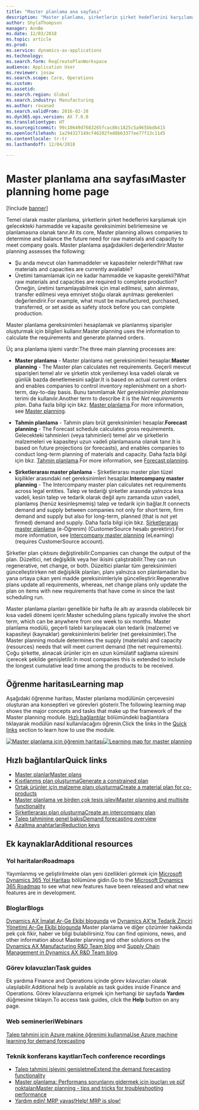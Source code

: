 ```yaml
---
title: "Master planlama ana sayfası"
description: "Master planlama, şirketlerin şirket hedeflerini karşılamak için gelecekteki hammadde ve kapasite gereksinimini belirlemesine ve planlamasına olanak tanır."
author: ShylaThompson
manager: AnnBe
ms.date: 12/03/2018
ms.topic: article
ms.prod: 
ms.service: dynamics-ax-applications
ms.technology: 
ms.search.form: ReqCreatePlanWorkspace
audience: Application User
ms.reviewer: josaw
ms.search.scope: Core, Operations
ms.custom: 
ms.assetid: 
ms.search.region: Global
ms.search.industry: Manufacturing
ms.author: roxanad
ms.search.validFrom: 2016-02-28
ms.dyn365.ops.version: AX 7.0.0
ms.translationtype: HT
ms.sourcegitcommit: 99c10649d7683265fcac86c1825c5a965bbdb415
ms.openlocfilehash: 1a294327149cf46202fed8b63377ee77f13c11d5
ms.contentlocale: tr-tr
ms.lasthandoff: 12/04/2018

---
```


# <a name="master-planning-home-page"></a><span data-ttu-id="ff6ad-103">Master planlama ana sayfası</span><span class="sxs-lookup"><span data-stu-id="ff6ad-103">Master planning home page</span></span>

[!include [banner](../includes/banner.md)]

<span data-ttu-id="ff6ad-104">Temel olarak master planlama, şirketlerin şirket hedeflerini karşılamak için gelecekteki hammadde ve kapasite gereksinimini belirlemesine ve planlamasına olanak tanır.</span><span class="sxs-lookup"><span data-stu-id="ff6ad-104">At its core, Master planning allows companies to determine and balance the future need for raw materials and capacity to meet company goals.</span></span> <span data-ttu-id="ff6ad-105">Master planlama aşağıdakileri değerlendirir:</span><span class="sxs-lookup"><span data-stu-id="ff6ad-105">Master planning assesses the following:</span></span> 

-  <span data-ttu-id="ff6ad-106">Şu anda mevcut olan hammaddeler ve kapasiteler nelerdir?</span><span class="sxs-lookup"><span data-stu-id="ff6ad-106">What raw materials and capacities are currently available?</span></span> 
-  <span data-ttu-id="ff6ad-107">Üretimi tamamlamak için ne kadar hammadde ve kapasite gerekli?</span><span class="sxs-lookup"><span data-stu-id="ff6ad-107">What raw materials and capacities are required to complete production?</span></span> <span data-ttu-id="ff6ad-108">Örneğin, üretimi tamamlayabilmek için imal edilmesi, satın alınması, transfer edilmesi veya emniyet stoğu olarak ayrılması gerekenleri değerlendirir.</span><span class="sxs-lookup"><span data-stu-id="ff6ad-108">For example, what must be manufactured, purchased, transferred, or set aside as safety stock before you can complete production.</span></span>

<span data-ttu-id="ff6ad-109">Master planlama gereksinimleri hesaplamak ve planlanmış siparişler oluşturmak için bilgileri kullanır.</span><span class="sxs-lookup"><span data-stu-id="ff6ad-109">Master planning uses the information to calculate the requirements and generate planned orders.</span></span>

<span data-ttu-id="ff6ad-110">Üç ana planlama işlemi vardır:</span><span class="sxs-lookup"><span data-stu-id="ff6ad-110">The three main planning processes are:</span></span>

-  <span data-ttu-id="ff6ad-111">**Master planlama** - Master planlama net gereksinimleri hesaplar.</span><span class="sxs-lookup"><span data-stu-id="ff6ad-111">**Master planning** - The Master plan calculates net requirements.</span></span> <span data-ttu-id="ff6ad-112">Geçerli mevcut siparişleri temel alır ve şirketin stok yenilemeyi kısa vadeli olarak ve günlük bazda denetlemesini sağlar.</span><span class="sxs-lookup"><span data-stu-id="ff6ad-112">It is based on actual current orders and enables companies to control inventory replenishment on a short-term, day-to-day basis.</span></span> <span data-ttu-id="ff6ad-113">Bunu tanımlamak *Net gereksinimler planlaması* terimi de kullanılır.</span><span class="sxs-lookup"><span data-stu-id="ff6ad-113">Another term to describe it is the *Net requirements plan*.</span></span> <span data-ttu-id="ff6ad-114">Daha fazla bilgi için bkz. [Master planlama](master-plans.md).</span><span class="sxs-lookup"><span data-stu-id="ff6ad-114">For more information, see [Master planning](master-plans.md).</span></span> 

-  <span data-ttu-id="ff6ad-115">**Tahmin planlama** - Tahmin planı brüt gereksinimleri hesaplar.</span><span class="sxs-lookup"><span data-stu-id="ff6ad-115">**Forecast planning** - The Forecast schedule calculates gross requirements.</span></span> <span data-ttu-id="ff6ad-116">Gelecekteki tahminleri (veya tahminleri) temel alır ve şirketlerin malzemeleri ve kapasiteyi uzun vadeli planlamasına olanak tanır.</span><span class="sxs-lookup"><span data-stu-id="ff6ad-116">It is based on future projections (or forecasts), and enables companies to conduct long-term planning of materials and capacity.</span></span> <span data-ttu-id="ff6ad-117">Daha fazla bilgi için bkz. [Tahmin planlama](introduction-demand-forecasting.md).</span><span class="sxs-lookup"><span data-stu-id="ff6ad-117">For more information, see [Forecast planning](introduction-demand-forecasting.md).</span></span> 

-  <span data-ttu-id="ff6ad-118">**Şirketlerarası master planlama** - Şirketlerarası master plan tüzel kişilikler arasındaki net gereksinimleri hesaplar.</span><span class="sxs-lookup"><span data-stu-id="ff6ad-118">**Intercompany master planning** - The Intercompany master plan calculates net requirements across legal entities.</span></span> <span data-ttu-id="ff6ad-119">Talep ve tedariği şirketler arasında yalnızca kısa vadeli, kesin talep ve tedarik olarak değil aynı zamanda uzun vadeli, planlamış (henüz kesinleşmemiş) talep ve tedarik için bağlar.</span><span class="sxs-lookup"><span data-stu-id="ff6ad-119">It connects demand and supply between companies not only for short term, firm demand and supply but also for long-term, planned (that is not yet firmed) demand and supply.</span></span> <span data-ttu-id="ff6ad-120">Daha fazla bilgi için bkz. [Şirketlerarası master planlama](https://mbspartner.microsoft.com/AX/CourseOverview/1276)  (e-Öğrenim) (CustomerSource hesabı gerektirir).</span><span class="sxs-lookup"><span data-stu-id="ff6ad-120">For more information, see [Intercompany master planning](https://mbspartner.microsoft.com/AX/CourseOverview/1276)  (eLearning) (requires CustomerSource account).</span></span> 

<span data-ttu-id="ff6ad-121">Şirketler plan çıktısını değiştirebilir.</span><span class="sxs-lookup"><span data-stu-id="ff6ad-121">Companies can change the output of the plan.</span></span> <span data-ttu-id="ff6ad-122">Düzeltici, net değişiklik veya her ikisini çalıştırabilir.</span><span class="sxs-lookup"><span data-stu-id="ff6ad-122">They can run regenerative, net change, or both.</span></span> <span data-ttu-id="ff6ad-123">Düzeltici planlar tüm gereksinimleri güncelleştirirken net değişiklik planları, planı yalnızca son planlamadan bu yana ortaya çıkan yeni madde gereksinimleriyle güncelleştirir.</span><span class="sxs-lookup"><span data-stu-id="ff6ad-123">Regenerative plans update all requirements, whereas, net change plans only update the plan on items with new requirements that have come in since the last scheduling run.</span></span>

<span data-ttu-id="ff6ad-124">Master planlama planları genellikle bir hafta ile altı ay arasında olabilecek bir kısa vadeli dönemi içerir.</span><span class="sxs-lookup"><span data-stu-id="ff6ad-124">Master scheduling plans typically involve the short term, which can be anywhere from one week to six months.</span></span> <span data-ttu-id="ff6ad-125">Master planlama modülü, geçerli talebi karşılayacak olan tedarik (malzeme) ve kapasiteyi (kaynaklar) gereksinimlerini belirler (net gereksinimler).</span><span class="sxs-lookup"><span data-stu-id="ff6ad-125">The Master planning module determines the supply (materials) and capacity (resources) needs that will meet current demand (the net requirements).</span></span> <span data-ttu-id="ff6ad-126">Çoğu şirkette, alınacak ürünler için en uzun kümülatif sağlama süresini içerecek şekilde genişletilir.</span><span class="sxs-lookup"><span data-stu-id="ff6ad-126">In most companies this is extended to include the longest cumulative lead time among the products to be received.</span></span>

## <a name="learning-map"></a><span data-ttu-id="ff6ad-127">Öğrenme haritası</span><span class="sxs-lookup"><span data-stu-id="ff6ad-127">Learning map</span></span>

<span data-ttu-id="ff6ad-128">Aşağıdaki öğrenme haritası, Master planlama modülünün çerçevesini oluşturan ana konseptleri ve görevleri gösterir.</span><span class="sxs-lookup"><span data-stu-id="ff6ad-128">The following learning map shows the major concepts and tasks that make up the framework of the Master planning module.</span></span> <span data-ttu-id="ff6ad-129">[Hızlı bağlantılar](#quick-links) bölümündeki bağlantılara tıklayarak modülün nasıl kullanılacağını öğrenin.</span><span class="sxs-lookup"><span data-stu-id="ff6ad-129">Click the links in the [Quick links](#quick-links) section to learn how to use the module.</span></span>

<span data-ttu-id="ff6ad-130">[![Master planlama için öğrenim haritası](./media/master-planning-learning-map.png)](./media/master-planning-learning-map.png)</span><span class="sxs-lookup"><span data-stu-id="ff6ad-130">[![Learning map for master planning](./media/master-planning-learning-map.png)](./media/master-planning-learning-map.png)</span></span>

## <a name="quick-links"></a><span data-ttu-id="ff6ad-131">Hızlı bağlantılar</span><span class="sxs-lookup"><span data-stu-id="ff6ad-131">Quick links</span></span>

- [<span data-ttu-id="ff6ad-132">Master planlar</span><span class="sxs-lookup"><span data-stu-id="ff6ad-132">Master plans</span></span>](master-plans.md)  
- [<span data-ttu-id="ff6ad-133">Kısıtlanmış plan oluşturma</span><span class="sxs-lookup"><span data-stu-id="ff6ad-133">Generate a constrained plan</span></span>](./tasks/constrained-plan.md)
- [<span data-ttu-id="ff6ad-134">Ortak ürünler için malzeme planı oluşturma</span><span class="sxs-lookup"><span data-stu-id="ff6ad-134">Create a material plan for co-products</span></span>](./tasks/create-material-plan-co-products.md)
- [<span data-ttu-id="ff6ad-135">Master planlama ve birden çok tesis işlevi</span><span class="sxs-lookup"><span data-stu-id="ff6ad-135">Master planning and multisite functionality</span></span>](master-plan-multisite-functionality.md)
- [<span data-ttu-id="ff6ad-136">Şirketlerarası plan oluşturma</span><span class="sxs-lookup"><span data-stu-id="ff6ad-136">Create an intercompany plan</span></span>](./tasks/create-intercompany-plan.md)
- [<span data-ttu-id="ff6ad-137">Talep tahminine genel bakış</span><span class="sxs-lookup"><span data-stu-id="ff6ad-137">Demand forecasting overview</span></span>](introduction-demand-forecasting.md)
- [<span data-ttu-id="ff6ad-138">Azaltma anahtarları</span><span class="sxs-lookup"><span data-stu-id="ff6ad-138">Reduction keys</span></span>](reduction-keys.md)
                                  
## <a name="additional-resources"></a><span data-ttu-id="ff6ad-139">Ek kaynaklar</span><span class="sxs-lookup"><span data-stu-id="ff6ad-139">Additional resources</span></span>

### <a name="roadmaps"></a><span data-ttu-id="ff6ad-140">Yol haritaları</span><span class="sxs-lookup"><span data-stu-id="ff6ad-140">Roadmaps</span></span>
<span data-ttu-id="ff6ad-141">Yayımlanmış ve geliştirilmekte olan yeni özellikleri görmek için [Microsoft Dynamics 365 Yol Haritası](https://roadmap.dynamics.com/) bölümüne gidin.</span><span class="sxs-lookup"><span data-stu-id="ff6ad-141">Go to the [Microsoft Dynamics 365 Roadmap](https://roadmap.dynamics.com/) to see what new features have been released and what new features are in development.</span></span>

### <a name="blogs"></a><span data-ttu-id="ff6ad-142">Bloglar</span><span class="sxs-lookup"><span data-stu-id="ff6ad-142">Blogs</span></span>
<span data-ttu-id="ff6ad-143">[Dynamics AX İmalat Ar-Ge Ekibi blogunda](https://blogs.msdn.microsoft.com/axmfg) ve [Dynamics AX'te Tedarik Zinciri Yönetimi Ar-Ge Ekibi blogunda](https://blogs.msdn.microsoft.com/dynamicsaxscm) Master planlama ve diğer çözümler hakkında pek çok fikir, haber ve bilgi bulabilirsiniz.</span><span class="sxs-lookup"><span data-stu-id="ff6ad-143">You can find opinions, news, and other information about Master planning and other solutions on the [Dynamics AX Manufacturing R&D Team blog](https://blogs.msdn.microsoft.com/axmfg) and [Supply Chain Management in Dynamics AX R&D Team blog](https://blogs.msdn.microsoft.com/dynamicsaxscm).</span></span>

### <a name="task-guides"></a><span data-ttu-id="ff6ad-144">Görev kılavuzları</span><span class="sxs-lookup"><span data-stu-id="ff6ad-144">Task guides</span></span>
<span data-ttu-id="ff6ad-145">Ek yardıma Finance and Operations içinde görev kılavuzları olarak ulaşılabilir.</span><span class="sxs-lookup"><span data-stu-id="ff6ad-145">Additional help is available as task guides inside Finance and Operations.</span></span> <span data-ttu-id="ff6ad-146">Görev kılavuzlarına erişmek için herhangi bir sayfada **Yardım** düğmesine tıklayın.</span><span class="sxs-lookup"><span data-stu-id="ff6ad-146">To access task guides, click the **Help** button on any page.</span></span>

### <a name="webinars"></a><span data-ttu-id="ff6ad-147">Web seminerleri</span><span class="sxs-lookup"><span data-stu-id="ff6ad-147">Webinars</span></span>
[<span data-ttu-id="ff6ad-148">Talep tahmini için Azure makine öğrenimi kullanma</span><span class="sxs-lookup"><span data-stu-id="ff6ad-148">Use Azure machine learning for demand forecasting</span></span>](https://www.youtube.com/watch?v=4nQsccdFFDA&feature=youtu.be)

### <a name="tech-conference-recordings"></a><span data-ttu-id="ff6ad-149">Teknik konferans kayıtları</span><span class="sxs-lookup"><span data-stu-id="ff6ad-149">Tech conference recordings</span></span>
-  [<span data-ttu-id="ff6ad-150">Talep tahmini işlevini genişletme</span><span class="sxs-lookup"><span data-stu-id="ff6ad-150">Extend the demand forecasting functionality</span></span>](https://www.youtube.com/watch?v=4OIKIXLiNjI&feature=youtu.be)
-  [<span data-ttu-id="ff6ad-151">Master planlama: Performans sorunlarını gidermek için ipuçları ve püf noktaları</span><span class="sxs-lookup"><span data-stu-id="ff6ad-151">Master planning - tips and tricks for troubleshooting performance</span></span>](https://youtu.be/7v8BPmEs9Dg)
-  [<span data-ttu-id="ff6ad-152">Yardım edin! MRP yavaş!</span><span class="sxs-lookup"><span data-stu-id="ff6ad-152">Help! MRP is slow!</span></span>](https://youtu.be/RLXybx20B5o)




